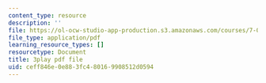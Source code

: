 ```yaml
---
content_type: resource
description: ''
file: https://ol-ocw-studio-app-production.s3.amazonaws.com/courses/7-016-introductory-biology-fall-2018/ceff846e0e883fc480169908512d0594_7afYLl70cO0.pdf
file_type: application/pdf
learning_resource_types: []
resourcetype: Document
title: 3play pdf file
uid: ceff846e-0e88-3fc4-8016-9908512d0594
---
```

